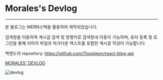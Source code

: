 # Morales's Devlog

---

본 블로그는 MERN스택을 활용하여 제작되었습니다.

검색창을 이용하여 계시글 검색 및 방향키로 검색창내 이동이 가능하며, 유저 등록 및 로그인을 통해 이미지 파일과 마크다운 텍스트를 포함한 계시글 작성이 가능합니다.

백엔드의 repository: https://github.com/7louisjeon/react-blog-api

<a href="https://morales.netlify.app/" target="_blank">MORALES' DEVLOG</a>

![devlog](https://user-images.githubusercontent.com/67190756/130057198-838480a7-1f65-45f7-bb3e-e0a4d1169464.png)

